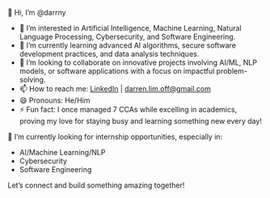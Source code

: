 👋 Hi, I’m @darrny

-	👀 I’m interested in Artificial Intelligence, Machine Learning, Natural Language Processing, Cybersecurity, and Software Engineering.
- 🌱 I’m currently learning advanced AI algorithms, secure software development practices, and data analysis techniques.
- 💞️ I’m looking to collaborate on innovative projects involving AI/ML, NLP models, or software applications with a focus on impactful problem-solving.
-	📫 How to reach me: [LinkedIn](https://www.linkedin.com/in/darren-lim-2542a0293/) | darren.lim.off@gmail.com
-	😄 Pronouns: He/Him
-	⚡ Fun fact: I once managed 7 CCAs while excelling in academics, proving my love for staying busy and learning something new every day!

🚀 I’m currently looking for internship opportunities, especially in:

- AI/Machine Learning/NLP
- Cybersecurity
- Software Engineering

Let’s connect and build something amazing together!
